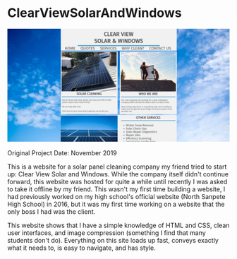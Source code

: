 # ClearViewSolarAndWindows

![alt text](https://github.com/K2-XT/ClearViewSolarAndWindows/blob/main/cvsaw_screenshot.PNG?raw=true)

Original Project Date: November 2019

This is a website for a solar panel cleaning company my friend tried to start up: Clear View Solar and Windows. While the company itself didn't continue forward, this website was hosted for quite a while until recently I was asked to take it offline by my friend. This wasn't my first time building a website, I had previously worked on my high school's official website (North Sanpete High School) in 2016, but it was my first time working on a website that the only boss I had was the client. 

This website shows that I have a simple knowledge of HTML and CSS, clean user interfaces, and image compression (something I find that many students don't do). Everything on this site loads up fast, conveys exactly what it needs to, is easy to navigate, and has style. 
